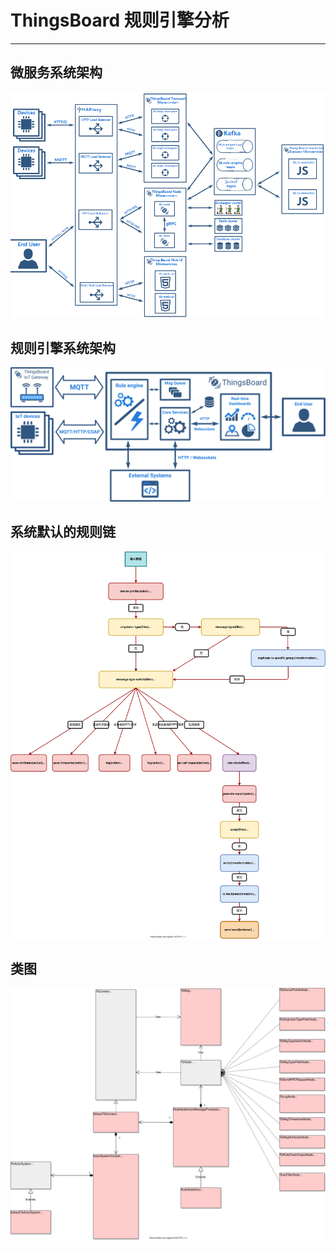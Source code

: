 # ThingsBoard 规则引擎分析

***

## 微服务系统架构

![系统架构](/assets/images/thingsboard/thingsboard_microservices_architecture.png)

## 规则引擎系统架构

![系统架构](/assets/images/thingsboard/rule-engine-architecture.svg)

## 系统默认的规则链

![规则链](/assets/images/thingsboard/thingsboard_defualt_rule_chain.svg)

## 类图

![类图](/assets/images/thingsboard/thingsboard_rule_engine_class.svg)
